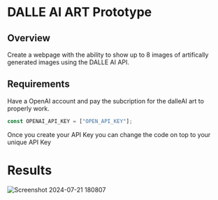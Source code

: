 # DALLE AI ART Prototype
## Overview
Create a webpage with the ability to show up to 8 images of artifically generated images using the DALLE AI API.
## Requirements
Have a OpenAI account and pay the subcription for the dalleAI art to properly work. 

```javascript
const OPENAI_API_KEY = ["OPEN_API_KEY"];

```

Once you create your API Key you can change the code on top to your unique API Key

# Results

![Screenshot 2024-07-21 180807](https://github.com/user-attachments/assets/87513d54-cc51-4115-b43d-2a692603b26d)
